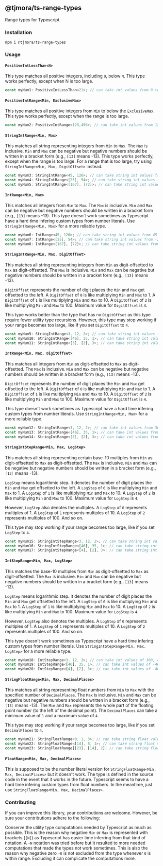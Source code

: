 ## @tjmora/ts-range-types

Range types for Typescript.

### Installation

```
npm i @tjmora/ts-range-types
```


### Usage

#### `PositiveIntLessThan<N>` 

This type matches all positive integers, including `0`, below `N`.
This type works perfectly, except when N is too large.

```typescript
const myNum1: PositiveIntLessThan<21>; // can take int values from 0 to 20
```

#### `PositiveIntRange<Min, ExclusiveMax>` 

This type matches all positive integers from `Min` to below the 
`ExclusiveMax`. This type works perfectly, except when the range is too large.

```typescript
const myNum2: PositiveIntRange<123,456>; // can take int values from 123 to 455
```

#### `StringIntRange<Min, Max>` 

This matches all string representing integers from `Min` to `Max`.
The `Max` is inclusive. `Min` and `Max` can be negative but negative numbers should be 
written in a bracket form (e.g., `[13]` means -13).
This type works perfectly, except when the range is too large. 
For a range that is too large, try using `StringIntRange<Min, Max, DigitOffset>` instead.

```typescript
const myNum3: StringIntRange<45, 126>; // can take string int values from "45" to "126"
const myNum4: StringIntRange<[25], 54>; // can take string int values from "-25" to "54"
const myNum5: StringIntRange<[167], [72]>; // can take string int values from "-167" to "-72"
```

#### `IntRange<Min, Max>`

This matches all integers from `Min` to `Max`. The `Max` is inclusive. 
`Min` and `Max` can be negative but negative numbers should be 
written in a bracket form (e.g., `[13]` means -13).
This type doesn't work sometimes as Typescript have a hard time infering custom types from 
number literals. Use `StringIntRange<Min, Max>` for a more reliable type.

```typescript
const myNum6: IntRange<45, 126>; // can take string int values from 45 to 126
const myNum7: IntRange<[25], 54>; // can take string int values from -25 to 54
const myNum8: IntRange<[167], [72]>; // can take string int values from -167 to -72
```

#### `StringIntRange<Min, Max, DigitOffset>`

This matches all string representing integers from `Min` as digit-offsetted to 
`Max` as digit-offsetted. The `Max` is inclusive. `Min` and `Max` can be negative but 
negative numbers should be written in a bracket form (e.g., `[13]` means -13).

`DigitOffset` represents the number of digit places the `Min` and `Max`
get offsetted to the left. A `DigitOffset` of `0` is like multiplying `Min` and `Max` to 1.
A `DigitOffset` of `1` is like multiplying `Min` and `Max` to 10.
A `DigitOffset` of `2` is like multiplying `Min` and `Max` to 100.
Maximum value for `DigitOffset` is `4`.

This type works better than the type that has no `DigitOffset` as this type require fewer 
utility type recursions. However, this type may stop working if your range becomes too large, 
like if you set `DigitOffset` to `4`.

```typescript
const myNum9: StringIntRange<3, 12, 2>; // can take string int values from "300" to "1200"
const myNum10: StringIntRange<[46], 35, 1>; // can take string int values from "-460" to "350"
const myNum11: StringIntRange<[3], [2], 3>; // can take string int values from "-3000" to "-2000"
```

#### `IntRange<Min, Max, DigitOffset>`

This matches all integers from `Min` as digit-offsetted to `Max` as digit-offsetted. 
The `Max` is inclusive. `Min` and `Max` can be negative but 
negative numbers should be written in a bracket form (e.g., `[13]` means -13).

`DigitOffset` represents the number of digit places the `Min` and `Max`
get offsetted to the left. A `DigitOffset` of `0` is like multiplying `Min` and `Max` to 1.
A `DigitOffset` of `1` is like multiplying `Min` and `Max` to 10.
A `DigitOffset` of `2` is like multiplying `Min` and `Max` to 100.
Maximum value for `DigitOffset` is `4`.

This type doesn't work sometimes as Typescript have a hard time infering custom types from 
number literals. Use `StringIntRange<Min, Max>` for a more reliable type.

```typescript
const myNum12: StringIntRange<3, 12, 2>; // can take int values from 300 to 1200
const myNum13: StringIntRange<[46], 35, 1>; // can take int values from -460 to 350
const myNum14: StringIntRange<[3], [2], 3>; // can take int values from -3000 to -2000
```

#### `StringIntStepRange<Min, Max, LogStep>`

This matches all string representing certain base-10 multiples from `Min` as digit-offsetted to 
`Max` as digit-offsetted. The `Max` is inclusive. `Min` and `Max` can be negative but 
negative numbers should be written in a bracket form (e.g., `[13]` means -13).

`LogStep` means logarithmic step. It denotes the number of digit places the `Min` and `Max`
get offsetted to the left. A `LogStep` of `0` is like multiplying `Min` and `Max` to 1.
A `LogStep` of `1` is like multiplying `Min` and `Max` to 10.
A `LogStep` of `2` is like multiplying `Min` and `Max` to 100.
Maximum value for `LogStep` is `4`.

However, `LogStep` also denotes the multiples. A `LogStep` of `0` represents multiples of 1.
A `LogStep` of `1` represents multiples of 10.
A `LogStep` of `2` represents multiples of 100. And so on.

This type may stop working if your range becomes too large, like if you set `LogStep` to `4`.

```typescript
const myNum15: StringIntStepRange<3, 12, 2>; // can take string int values of "300", "400", "500", up to "1200"
const myNum16: StringIntStepRange<[46], 35, 1>; // can take string int values of "-460", "-450", "-440", up to "350"
const myNum17: StringIntStepRange<[4], [2], 3>; // can take string int values of "-4000", "-3000" and "-2000" only
```

#### `IntStepRange<Min, Max, LogStep>`

This matches the base-10 multiples from `Min` as digit-offsetted to 
`Max` as digit-offsetted. The `Max` is inclusive. `Min` and `Max` can be negative but 
negative numbers should be written in a bracket form (e.g., `[13]` means -13).

`LogStep` means logarithmic step. It denotes the number of digit places the `Min` and `Max`
get offsetted to the left. A `LogStep` of `0` is like multiplying `Min` and `Max` to 1.
A `LogStep` of `1` is like multiplying `Min` and `Max` to 10.
A `LogStep` of `2` is like multiplying `Min` and `Max` to 100.
Maximum value for `LogStep` is `4`.

However, `LogStep` also denotes the multiples. A `LogStep` of `0` represents multiples of 1.
A `LogStep` of `1` represents multiples of 10.
A `LogStep` of `2` represents multiples of 100. And so on.

This type doesn't work sometimes as Typescript have a hard time infering custom types from 
number literals. Use `StringIntStepRange<Min, Max, LogStep>` for a more reliable type.

```typescript
const myNum18: IntStepRange<3, 12, 2>; // can take int values of 300, 400, 500, up to 1200
const myNum19: IntStepRange<[46], 35, 1>; // can take int values of -460, -450, -440, up to 350
const myNum20: IntStepRange<[4], [2], 3>; // can take int values of -4000, -3000 and -2000 only
```

#### `StringFloatRange<Min, Max, DecimalPlaces>`

This matches all string representing float numbers from `Min` to `Max` with the 
specified number of `DecimalPlaces`. The `Max` is inclusive. `Min` and `Max` can be negative but 
negative numbers should be written in a bracket form (e.g., `[13]` means -13). The `Min` and 
`Max` represents the whole part of the floating point number (to the left of the decimal point).
The `DecimalPlaces` can take a minimum value of `1` and a maximum value of `4`.

This type may stop working if your range becomes too large, like if you set `DecimalPlaces` 
to `4`.

```typescript
const myNum21: StringFloatRange<0, 1, 3>; // can take string float values from "0.000" to "1.000"
const myNum22: StringFloatRange<[14], 8, 1>; // can take string float values from "-14.0" to "8.0"
const myNum23: StringFloatRange[[23], [14], 2]; // can take string float values from "-23.00" to "-14.00"
```

#### `FloatRange<Min, Max, DecimalPlaces>`

This is supposed to be the number literal version for `StringFloatRange<Min, Max, DecimalPlaces>` 
but it doesn't work. The type is defined in the source code in the event that it works 
in the future. Typescript seems to have a hard time infering custom types from float numbers. 
In the meantime, just use `StringFloatRange<Min, Max, DecimalPlaces>`.


### Contributing

If you can improve this library, your contributions are welcome. However, be sure your 
contributions adhere to the following:

Conserve the utility type computations needed by Typescript as much as possible.
This is the reason why negative `Min` or `Max` is represented with brackets (`[N]`) as 
Typescript has easier time inferring from that kind of notation. A `-N` notation was 
tried before but it resulted to more needed computations that made the types not work 
sometimes. This is also the reason why negative zero `-0` is not excluded from the type 
whenever `0` is within range. Excluding it can complicate the computations more.
